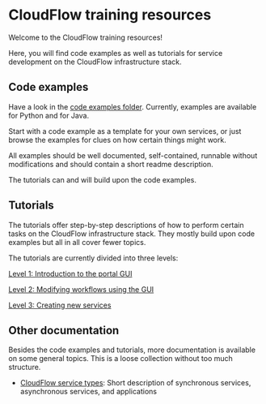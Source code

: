 # CloudFlow training resources
Welcome to the CloudFlow training resources!

Here, you will find code examples as well as tutorials for service development
on the CloudFlow infrastructure stack.

## Code examples
Have a look in the [code examples folder](code_examples). Currently, examples
are available for Python and for Java.

Start with a code example as a template for your own services, or just browse
the examples for clues on how certain things might work.

All examples should be well documented, self-contained, runnable without
modifications and should contain a short readme description.

The tutorials can and will build upon the code examples.

## Tutorials
The tutorials offer step-by-step descriptions of how to perform certain tasks
on the CloudFlow infrastructure stack. They mostly build upon code examples but
all in all cover fewer topics.

The tutorials are currently divided into three levels:

[Level 1: Introduction to the portal GUI](tutorials/level_1_gui/)

[Level 2: Modifying workflows using the GUI](tutorials/level_2_modifying_workflows/)

[Level 3: Creating new services](tutorials/level_3_service_creation/)

## Other documentation
Besides the code examples and tutorials, more documentation is available on
some general topics. This is a loose collection without too much structure.

* [CloudFlow service types](other_documentation/service_types.md): Short
  description of synchronous services, asynchronous services, and applications
